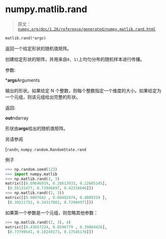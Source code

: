 # numpy.matlib.rand

> 原文：[`numpy.org/doc/1.26/reference/generated/numpy.matlib.rand.html`](https://numpy.org/doc/1.26/reference/generated/numpy.matlib.rand.html)

```py
matlib.rand(*args)
```

返回一个给定形状的随机值矩阵。

创建给定形状的矩阵，并用来自`0, 1)`上均匀分布的随机样本进行传播。

参数:

***args**Arguments

输出的形状。如果给定 N 个整数，则每个整数指定一个维度的大小。如果给定为一个元组，则该元组给出完整的形状。

返回:

**out**ndarray

形状由**args**给出的随机值矩阵。

另请参阅

[`randn`, `numpy.random.RandomState.rand`

例子

```py
>>> np.random.seed(123)
>>> import numpy.matlib
>>> np.matlib.rand(2, 3)
matrix([[0.69646919, 0.28613933, 0.22685145],
 [0.55131477, 0.71946897, 0.42310646]])
>>> np.matlib.rand((2, 3))
matrix([[0.9807642 , 0.68482974, 0.4809319 ],
 [0.39211752, 0.34317802, 0.72904971]]) 
```

如果第一个参数是一个元组，则忽略其他参数：

```py
>>> np.matlib.rand((2, 3), 4)
matrix([[0.43857224, 0.0596779 , 0.39804426],
 [0.73799541, 0.18249173, 0.17545176]]) 
```
